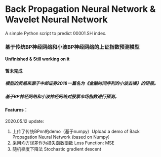 # Back Propagation Neural Network &amp; Wavelet Neural Network
A simple Python script to predict 00001.SH index.
### 基于传统BP神经网络和小波BP神经网络的上证指数预测模型

#### Unfinished & Still working on it
#### 暂未完成

##### 模型的灵感来源于中邮证券2018一篇名为《金融时间序列的小波去噪》的研报。
##### 基于BP神经网络和小波神经网络对股票市场指数进行预测。

#### Features：
2020.05.12 update:
1. 上传了传统BPnn的demo（基于numpy）Upload a demo of Back Propagation Neural Network (based on Numpy)
2. 采用均方误差作为损失函数函数 Loss Function: MSE
3. 随机梯度下降法 Stochastic gradient descent
